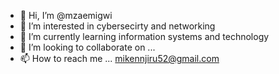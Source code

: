 - 👋 Hi, I’m @mzaemigwi
- 👀 I’m interested in cybersecirty and networking
- 🌱 I’m currently learning information systems and technology
- 💞️ I’m looking to collaborate on ...
- 📫 How to reach me ... mikennjiru52@gmail.com

<!---
mzaemigwi/mzaemigwi is a ✨ special ✨ repository because its `README.md` (this file) appears on your GitHub profile.
You can click the Preview link to take a look at your changes.
--->
